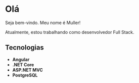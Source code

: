# Olá 

Seja bem-vindo.
Meu nome é Muller!

Atualmente, estou trabalhando como desenvolvedor Full Stack.

## Tecnologias

- **Angular**
- **.NET Core**
- **ASP.NET MVC**
- **PostgreSQL**
